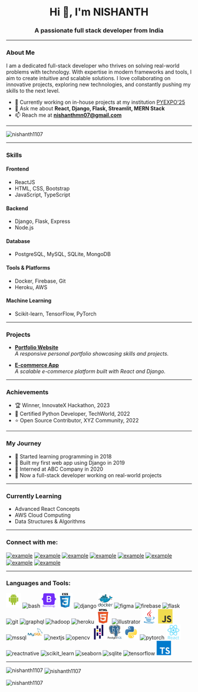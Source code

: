 <h1 align="center">Hi 👋, I'm NISHANTH</h1>
<h3 align="center">A passionate full stack developer from India</h3>

---

### About Me

I am a dedicated full-stack developer who thrives on solving real-world problems with technology. With expertise in modern frameworks and tools, I aim to create intuitive and scalable solutions. I love collaborating on innovative projects, exploring new technologies, and constantly pushing my skills to the next level.  

- 🔭 Currently working on in-house projects at my institution [PYEXPO'25](portal.pyexpo.co)  
- 💬 Ask me about **React, Django, Flask, Streamlit, MERN Stack**  
- 📫 Reach me at **nishanthmn07@gmail.com**  

---

<p align="left"> <img src="https://komarev.com/ghpvc/?username=nishanth1107&label=Profile%20views&color=0e75b6&style=flat" alt="nishanth1107" /> </p>

---

### Skills

#### Frontend
- ReactJS  
- HTML, CSS, Bootstrap  
- JavaScript, TypeScript  

#### Backend
- Django, Flask, Express  
- Node.js  

#### Database
- PostgreSQL, MySQL, SQLite, MongoDB  

#### Tools & Platforms
- Docker, Firebase, Git  
- Heroku, AWS  

#### Machine Learning
- Scikit-learn, TensorFlow, PyTorch  

---

### Projects

- **[Portfolio Website](https://github.com/nishanth1107/portfolio)**  
  *A responsive personal portfolio showcasing skills and projects.*  

- **[E-commerce App](https://github.com/nishanth1107/ecommerce-app)**  
  *A scalable e-commerce platform built with React and Django.*  

---

### Achievements

- 🏆 Winner, InnovateX Hackathon, 2023  
- 📜 Certified Python Developer, TechWorld, 2022  
- ⭐ Open Source Contributor, XYZ Community, 2022  

---

### My Journey

- 🌱 Started learning programming in 2018  
- 🚀 Built my first web app using Django in 2019  
- 💼 Interned at ABC Company in 2020  
- 🔭 Now a full-stack developer working on real-world projects  

---

### Currently Learning

- Advanced React Concepts  
- AWS Cloud Computing  
- Data Structures & Algorithms  

---

<h3 align="left">Connect with me:</h3>
<p align="left">
<a href="https://twitter.com/example" target="blank"><img align="center" src="https://raw.githubusercontent.com/rahuldkjain/github-profile-readme-generator/master/src/images/icons/Social/twitter.svg" alt="example" height="30" width="40" /></a>
<a href="https://linkedin.com/in/example" target="blank"><img align="center" src="https://raw.githubusercontent.com/rahuldkjain/github-profile-readme-generator/master/src/images/icons/Social/linked-in-alt.svg" alt="example" height="30" width="40" /></a>
<a href="https://stackoverflow.com/users/example" target="blank"><img align="center" src="https://raw.githubusercontent.com/rahuldkjain/github-profile-readme-generator/master/src/images/icons/Social/stack-overflow.svg" alt="example" height="30" width="40" /></a>
<a href="https://kaggle.com/example" target="blank"><img align="center" src="https://raw.githubusercontent.com/rahuldkjain/github-profile-readme-generator/master/src/images/icons/Social/kaggle.svg" alt="example" height="30" width="40" /></a>
<a href="https://fb.com/example" target="blank"><img align="center" src="https://raw.githubusercontent.com/rahuldkjain/github-profile-readme-generator/master/src/images/icons/Social/facebook.svg" alt="example" height="30" width="40" /></a>
<a href="https://instagram.com/example" target="blank"><img align="center" src="https://raw.githubusercontent.com/rahuldkjain/github-profile-readme-generator/master/src/images/icons/Social/instagram.svg" alt="example" height="30" width="40" /></a>
<a href="https://www.youtube.com/c/example" target="blank"><img align="center" src="https://raw.githubusercontent.com/rahuldkjain/github-profile-readme-generator/master/src/images/icons/Social/youtube.svg" alt="example" height="30" width="40" /></a>
<a href="https://www.leetcode.com/example" target="blank"><img align="center" src="https://raw.githubusercontent.com/rahuldkjain/github-profile-readme-generator/master/src/images/icons/Social/leet-code.svg" alt="example" height="30" width="40" /></a>
</p>

---

<h3 align="left">Languages and Tools:</h3>
<p align="left">
  <img src="https://raw.githubusercontent.com/devicons/devicon/master/icons/android/android-original-wordmark.svg" alt="android" width="40" height="40"/>
  <img src="https://www.vectorlogo.zone/logos/gnu_bash/gnu_bash-icon.svg" alt="bash" width="40" height="40"/>
  <img src="https://raw.githubusercontent.com/devicons/devicon/master/icons/bootstrap/bootstrap-plain-wordmark.svg" alt="bootstrap" width="40" height="40"/>
  <img src="https://raw.githubusercontent.com/devicons/devicon/master/icons/css3/css3-original-wordmark.svg" alt="css3" width="40" height="40"/>
  <img src="https://cdn.worldvectorlogo.com/logos/django.svg" alt="django" width="40" height="40"/>
  <img src="https://raw.githubusercontent.com/devicons/devicon/master/icons/docker/docker-original-wordmark.svg" alt="docker" width="40" height="40"/>
  <img src="https://www.vectorlogo.zone/logos/figma/figma-icon.svg" alt="figma" width="40" height="40"/>
  <img src="https://www.vectorlogo.zone/logos/firebase/firebase-icon.svg" alt="firebase" width="40" height="40"/>
  <img src="https://www.vectorlogo.zone/logos/pocoo_flask/pocoo_flask-icon.svg" alt="flask" width="40" height="40"/>
  <img src="https://www.vectorlogo.zone/logos/git-scm/git-scm-icon.svg" alt="git" width="40" height="40"/>
  <img src="https://www.vectorlogo.zone/logos/graphql/graphql-icon.svg" alt="graphql" width="40" height="40"/>
  <img src="https://www.vectorlogo.zone/logos/apache_hadoop/apache_hadoop-icon.svg" alt="hadoop" width="40" height="40"/>
  <img src="https://www.vectorlogo.zone/logos/heroku/heroku-icon.svg" alt="heroku" width="40" height="40"/>
  <img src="https://raw.githubusercontent.com/devicons/devicon/master/icons/html5/html5-original-wordmark.svg" alt="html5" width="40" height="40"/>
  <img src="https://www.vectorlogo.zone/logos/adobe_illustrator/adobe_illustrator-icon.svg" alt="illustrator" width="40" height="40"/>
  <img src="https://raw.githubusercontent.com/devicons/devicon/master/icons/java/java-original.svg" alt="java" width="40" height="40"/>
  <img src="https://raw.githubusercontent.com/devicons/devicon/master/icons/javascript/javascript-original.svg" alt="javascript" width="40" height="40"/>
  <img src="https://www.svgrepo.com/show/303229/microsoft-sql-server-logo.svg" alt="mssql" width="40" height="40"/>
  <img src="https://raw.githubusercontent.com/devicons/devicon/master/icons/mysql/mysql-original-wordmark.svg" alt="mysql" width="40" height="40"/>
  <img src="https://cdn.worldvectorlogo.com/logos/nextjs-2.svg" alt="nextjs" width="40" height="40"/>
  <img src="https://www.vectorlogo.zone/logos/opencv/opencv-icon.svg" alt="opencv" width="40" height="40"/>
  <img src="https://raw.githubusercontent.com/devicons/devicon/2ae2a900d2f041da66e950e4d48052658d850630/icons/pandas/pandas-original.svg" alt="pandas" width="40" height="40"/>
  <img src="https://raw.githubusercontent.com/devicons/devicon/master/icons/postgresql/postgresql-original-wordmark.svg" alt="postgresql" width="40" height="40"/>
  <img src="https://raw.githubusercontent.com/devicons/devicon/master/icons/python/python-original.svg" alt="python" width="40" height="40"/>
  <img src="https://www.vectorlogo.zone/logos/pytorch/pytorch-icon.svg" alt="pytorch" width="40" height="40"/>
  <img src="https://raw.githubusercontent.com/devicons/devicon/master/icons/react/react-original-wordmark.svg" alt="react" width="40" height="40"/>
  <img src="https://reactnative.dev/img/header_logo.svg" alt="reactnative" width="40" height="40"/>
  <img src="https://upload.wikimedia.org/wikipedia/commons/0/05/Scikit_learn_logo_small.svg" alt="scikit_learn" width="40" height="40"/>
  <img src="https://seaborn.pydata.org/_images/logo-mark-lightbg.svg" alt="seaborn" width="40" height="40"/>
  <img src="https://www.vectorlogo.zone/logos/sqlite/sqlite-icon.svg" alt="sqlite" width="40" height="40"/>
  <img src="https://www.vectorlogo.zone/logos/tensorflow/tensorflow-icon.svg" alt="tensorflow" width="40" height="40"/>
  <img src="https://raw.githubusercontent.com/devicons/devicon/master/icons/typescript/typescript-original.svg" alt="typescript" width="40" height="40"/>
</p>

---

<p><img align="left" src="https://github-readme-stats.vercel.app/api/top-langs?username=nishanth1107&show_icons=true&locale=en&layout=compact" alt="nishanth1107" /></p>

<p>&nbsp;<img align="center" src="https://github-readme-stats.vercel.app/api?username=nishanth1107&show_icons=true&locale=en" alt="nishanth1107" /></p>

<p><img align="center" src="https://github-readme-streak-stats.herokuapp.com/?user=nishanth1107&" alt="nishanth1107" /></p>
